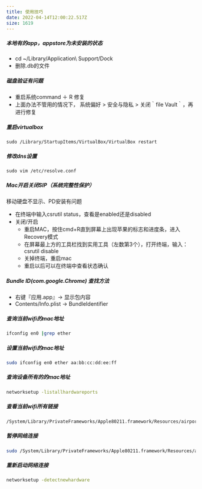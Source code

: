 ```yaml
---
title: 使用技巧
date: 2022-04-14T12:00:22.517Z
size: 1619
---
```

##### 本地有的app，appstore为未安装的状态

- cd ~/Library/Application\ Support/Dock
- 删除.db的文件

##### 磁盘验证有问题

- 重启系统command ＋ R 修复
- 上面办法不管用的情况下， 系统偏好 > 安全与隐私 > 关闭｀file Vault｀，再进行修复

##### 重启virtualbox

```
sudo /Library/StartupItems/VirtualBox/VirtualBox restart
```

##### 修改dns设置
```
sudo vim /etc/resolve.conf
```

##### Mac开启关闭SIP（系统完整性保护）

移动硬盘不显示、PD安装有问题

- 在终端中输入csrutil status，查看是enabled还是disabled
- 关闭/开启
  - 重启MAC，按住cmd+R直到屏幕上出现苹果的标志和进度条，进入Recovery模式
  - 在屏幕最上方的工具栏找到实用工具（左数第3个），打开终端，输入：csrutil disable
  - 关掉终端，重启mac
  - 重启以后可以在终端中查看状态确认

##### Bundle ID(com.google.Chrome) 查找方法
 * 右键『应用.app』-> 显示包内容
 * Contents/Info.plist -> BundleIdentifier

##### 查询当前wifi的mac地址

```sh
ifconfig en0 |grep ether
```

##### 设置当前wifi的mac地址

```sh
sudo ifconfig en0 ether aa:bb:cc:dd:ee:ff
```

##### 查询设备所有的的mac地址

```sh
networksetup -listallhardwareports
```

##### 查看当前wifi所有链接

```sh
/System/Library/PrivateFrameworks/Apple80211.framework/Resources/airport -s
```


##### 暂停网络连接

```sh
sudo /System/Library/PrivateFrameworks/Apple80211.framework/Resources/airport -z
```

##### 重新启动网络连接

```sh
networksetup -detectnewhardware
```

